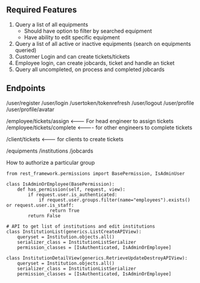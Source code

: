 ## Required Features
1. Query a list of all equipments
    - Should have option to filter by searched equipment
    - Have ability to edit specific equipment
2. Query a list of all active or inactive equipments (search on equipments queried)
3. Customer Login and can create tickets/tickets
4. Employee login, can create jobcards, ticket and handle an ticket
5. Query all uncompleted, on process and completed jobcards


## Endpoints
/user/register 
/user/login
/usertoken/tokenrefresh
/user/logout
/user/profile
/user/profile/avatar


/employee/tickets/assign <--- For head engineer to assign tickets
/employee/tickets/complete <---- for other engineers to complete tickets

/client/tickets <--- for clients to create tickets

/equipments
/institutions
/jobcards


How to authorize a particular group 

```
from rest_framework.permissions import BasePermission, IsAdminUser

class IsAdminOrEmployee(BasePermission):
    def has_permission(self, request, view):
        if request.user.is_authenticated:
            if request.user.groups.filter(name="employees").exists() or request.user.is_staff:
                return True
        return False

# API to get list of institutions and edit institutions
class InstitutionList(generics.ListCreateAPIView):
    queryset = Institution.objects.all()
    serializer_class = InstitutionListSerializer
    permission_classes = [IsAuthenticated, IsAdminOrEmployee]

class InstitutionDetailView(generics.RetrieveUpdateDestroyAPIView):
    queryset = Institution.objects.all()
    serializer_class = InstitutionListSerializer
    permission_classes = [IsAuthenticated, IsAdminOrEmployee]

```    